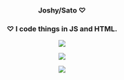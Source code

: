 <h3 align="center">Joshy/Sato ♡</h3>
<h3 align="center">♡ I code things in JS and HTML. </h3>

<p align="center"><img align="center"
    <img src="https://wallpaperaccess.com/full/2641049.gif">
</p>

<p align="center"><img align="center"
        src="https://github-readme-stats.vercel.app/api?username=ThatJsh&hide=contribs,prs&show_icons=true&bg_color=30,e96443,904e95&title_color=fff&text_color=fff"
<p align="center">

<p align="center">
    <img src="https://discord.c99.nl/widget/theme-3/765672517297766462.png" />
</p>

<p align = "center"><img align="center"
         src"https://github-readme-stats.vercel.app/api?username=ThatJsh" />
</p>               
